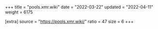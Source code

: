 +++
title = "pools.xmr.wiki"
date = "2022-03-22"
updated = "2022-04-11"
weight = 6175

[extra]
source = "https://pools.xmr.wiki/"
ratio = 47
size = 6
+++
